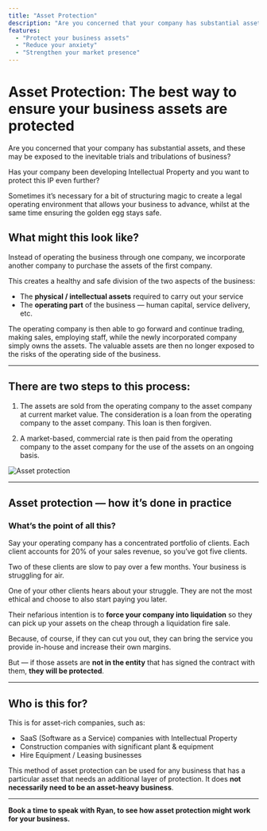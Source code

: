 ```yaml
---
title: "Asset Protection"
description: "Are you concerned that your company has substantial assets, and these may be exposed to the inevitable trials and tribulations of business?"
features:
  - "Protect your business assets"
  - "Reduce your anxiety"
  - "Strengthen your market presence"
---
```


# Asset Protection: The best way to ensure your business assets are protected

Are you concerned that your company has substantial assets, and these may be exposed to the inevitable trials and tribulations of business?

Has your company been developing Intellectual Property and you want to protect this IP even further?

Sometimes it’s necessary for a bit of structuring magic to create a legal operating environment that allows your business to advance, whilst at the same time ensuring the golden egg stays safe.

## What might this look like?

Instead of operating the business through one company, we incorporate another company to purchase the assets of the first company.

This creates a healthy and safe division of the two aspects of the business:

- The **physical / intellectual assets** required to carry out your service
- The **operating part** of the business — human capital, service delivery, etc.

The operating company is then able to go forward and continue trading, making sales, employing staff, while the newly incorporated company simply owns the assets. The valuable assets are then no longer exposed to the risks of the operating side of the business.

---

## There are two steps to this process:

1. The assets are sold from the operating company to the asset company at current market value. The consideration is a loan from the operating company to the asset company. This loan is then forgiven.

2. A market-based, commercial rate is then paid from the operating company to the asset company for the use of the assets on an ongoing basis.

![Asset protection](/services/asset-protection.png "Asset protection")

---

## Asset protection — how it’s done in practice

### What’s the point of all this?

Say your operating company has a concentrated portfolio of clients. Each client accounts for 20% of your sales revenue, so you’ve got five clients.

Two of these clients are slow to pay over a few months. Your business is struggling for air.

One of your other clients hears about your struggle. They are not the most ethical and choose to also start paying you later.

Their nefarious intention is to **force your company into liquidation** so they can pick up your assets on the cheap through a liquidation fire sale.

Because, of course, if they can cut you out, they can bring the service you provide in-house and increase their own margins.

But — if those assets are **not in the entity** that has signed the contract with them, **they will be protected**.

---

## Who is this for?

This is for asset-rich companies, such as:

- SaaS (Software as a Service) companies with Intellectual Property
- Construction companies with significant plant & equipment
- Hire Equipment / Leasing businesses

This method of asset protection can be used for any business that has a particular asset that needs an additional layer of protection. It does **not necessarily need to be an asset-heavy business**.

---

**Book a time to speak with Ryan, to see how asset protection might work for your business.**
